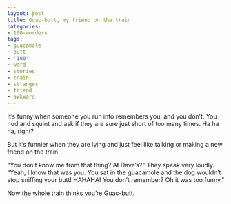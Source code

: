 ```yaml
---
layout: post
title: Guac-butt, my friend on the train
categories:
- 100-worders
tags:
- guacamole
- butt
- '100'
- word
- stories
- train
- stranger
- friend
- awkward
---
```

It’s funny when someone you run into remembers you, and you don’t. You nod and squint and ask if they are sure just short of too many times. Ha ha ha, right?

But it’s funnier when they are lying and just feel like talking or making a new friend on the train.

"You don’t know me from that thing? At Dave’s?" They speak very loudly. “Yeah, I know that was you. You sat in the guacamole and the dog wouldn’t stop sniffing your butt! HAHAHA! You don’t remember? Oh it was too funny."

Now the whole train thinks you’re Guac-butt.
